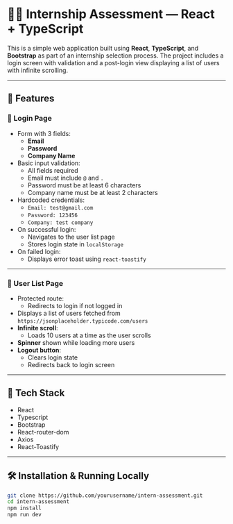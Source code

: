 # 🧑‍💻 Internship Assessment — React + TypeScript

This is a simple web application built using **React**, **TypeScript**, and **Bootstrap** as part of an internship selection process. The project includes a login screen with validation and a post-login view displaying a list of users with infinite scrolling.

---

## 🚀 Features

### 🔐 Login Page
- Form with 3 fields:
  - **Email**
  - **Password**
  - **Company Name**
- Basic input validation:
  - All fields required
  - Email must include `@` and `.`
  - Password must be at least 6 characters
  - Company name must be at least 2 characters
- Hardcoded credentials:
  - `Email: test@gmail.com`
  - `Password: 123456`
  - `Company: test company`
- On successful login:
  - Navigates to the user list page
  - Stores login state in `localStorage`
- On failed login:
  - Displays error toast using `react-toastify`

---

### 👥 User List Page
- Protected route:
  - Redirects to login if not logged in
- Displays a list of users fetched from `https://jsonplaceholder.typicode.com/users`
- **Infinite scroll**:
  - Loads 10 users at a time as the user scrolls
- **Spinner** shown while loading more users
- **Logout button**:
  - Clears login state
  - Redirects back to login screen

---

## 🧱 Tech Stack

- React
- Typescript
- Bootstrap
- React-router-dom
- Axios
- React-Toastify

---

## 🛠️ Installation & Running Locally

```bash
git clone https://github.com/yourusername/intern-assessment.git
cd intern-assessment
npm install
npm run dev

